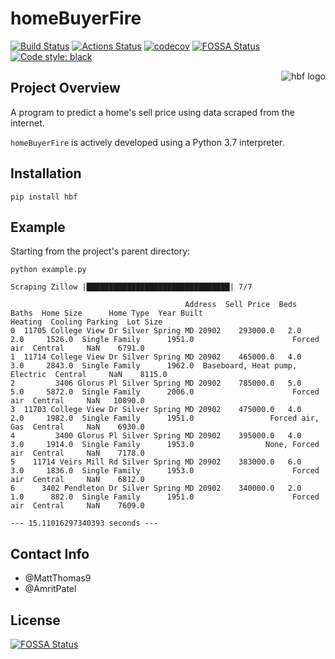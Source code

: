 # homeBuyerFire
[![Build Status](https://travis-ci.com/MattThomas9/Home-Buyer-Fire.svg?branch=master)](https://travis-ci.com/MattThomas9/Home-Buyer-Fire)
[![Actions Status](https://github.com/MattThomas9/Home-Buyer-Fire/workflows/Lint/badge.svg)](https://github.com/MattThomas9/Home-Buyer-Fire/actions)
[![codecov](https://codecov.io/gh/MattThomas9/Home-Buyer-Fire/branch/master/graph/badge.svg?token=5AJUA8I31G)](https://codecov.io/gh/MattThomas9/Home-Buyer-Fire/)
[![FOSSA Status](https://app.fossa.com/api/projects/git%2Bgithub.com%2FMattThomas9%2FHome-Buyer-Fire.svg?type=shield)](https://app.fossa.com/projects/git%2Bgithub.com%2FMattThomas9%2FHome-Buyer-Fire?ref=badge_shield)
[![Code style: black](https://img.shields.io/badge/code%20style-black-000000.svg)](https://github.com/psf/black)

<a href="https://pypi.org/project/hbf/"><img src="https://docs.google.com/drawings/d/e/2PACX-1vR8jfxdu85njA8C-Fvv0QCGoNrIn8swDLRArTq0IZqmbz9K0_Qe-eHAJJn0OCaIJfUiU8U6EQ4rl7y2/pub?w=229&h=278" alt="hbf logo" align="right" /></a>

## Project Overview

A program to predict a home's sell price using data scraped from the internet.

`homeBuyerFire` is actively developed using a Python 3.7 interpreter.

## Installation

```
pip install hbf
```

## Example

Starting from the project's parent directory:

```
python example.py
```

```
Scraping Zillow |████████████████████████████████| 7/7

                                       Address  Sell Price  Beds  Baths  Home Size      Home Type  Year Built                         Heating  Cooling Parking  Lot Size
0  11705 College View Dr Silver Spring MD 20902    293000.0   2.0    2.0     1526.0  Single Family      1951.0                      Forced air  Central     NaN    6791.0
1  11714 College View Dr Silver Spring MD 20902    465000.0   4.0    3.0     2843.0  Single Family      1962.0  Baseboard, Heat pump, Electric  Central     NaN    8115.0
2         3406 Glorus Pl Silver Spring MD 20902    785000.0   5.0    5.0     5872.0  Single Family      2006.0                      Forced air  Central     NaN   10890.0
3  11703 College View Dr Silver Spring MD 20902    475000.0   4.0    2.0     1982.0  Single Family      1951.0                 Forced air, Gas  Central     NaN    6930.0
4         3400 Glorus Pl Silver Spring MD 20902    395000.0   4.0    3.0     1914.0  Single Family      1953.0                None, Forced air  Central     NaN    7178.0
5    11714 Veirs Mill Rd Silver Spring MD 20902    383000.0   6.0    3.0     1836.0  Single Family      1953.0                      Forced air  Central     NaN    6812.0
6      3402 Pendleton Dr Silver Spring MD 20902    340000.0   2.0    1.0      882.0  Single Family      1951.0                      Forced air  Central     NaN    7609.0

--- 15.11016297340393 seconds ---
```

## Contact Info

- @MattThomas9
- @AmritPatel


## License
[![FOSSA Status](https://app.fossa.com/api/projects/git%2Bgithub.com%2FMattThomas9%2FHome-Buyer-Fire.svg?type=large)](https://app.fossa.com/projects/git%2Bgithub.com%2FMattThomas9%2FHome-Buyer-Fire?ref=badge_large)
